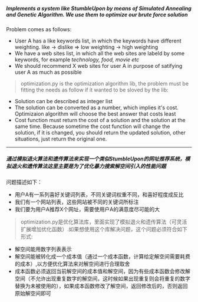 ##### Implements a system like StumbleUpon by means of Simulated Annealing and Genetic Algorithm. We use them to optimize our brute force solution
Problem comes as follows:
* User A has a like keywords list, in which the keywords have different weighting. like -> dislike => low weighting -> high weighting
* We have a web sites list, in which all the web sites are labeld by some keywords, for example *technology, food, movie etc* 
* We should recommend X web sites for user A in purpose of satifying user A as much as possible   

>optimization.py is the optimization algorithm lib, the problem must be fitting the needs as follow if it wanted to be sloved by the lib:   

* Solution can be described as integer list
* The solution can be converted as a number, which implies it's cost. Optimizaion algorithm will choose the best answer that costs least
* Cost function must return the cost of a solution and the solution at the same time. Because sometime the cost function will change the solution, if it is changed, you should return the updated solution, other situations, just return the original one.

___

##### 通过模拟退火算法和遗传算法来实现一个类似StumbleUpon的网址推荐系统，模拟退火和遗传算法这里主要是为了优化暴力搜索解空间引入的性能问题
问题描述如下：   
* 用户A有一系列喜好关键词列表，不同关键词权重不同，和喜好程度成反比  
* 我们有一个网站列表，这些网站被不同的关键词所标注
* 我们要为用户A推荐X个网址，需要使用户A的满意度尽可能的大   

>optimization.py是优化算法库，里面实现了模拟退火和遗传算法（可灵活扩展增加优化函数）.如果想使用这个库解决问题，这个问题必须符合如下形式:   

* 解空间能用数字列表表示
* 解空间能被转化成一个成本值（通过一个成本函数，计算给定解空间需要耗费的成本）,以方便优化算法来对解空间进行合理取舍
* 成本函数必须返回当前解空间的成本值和解空间，因为有些成本函数会修改解空间（不允许出现重复数字的解空间，这时候如果出现重复则会将重复的数字替换为未被使用的），如果成本函数修改了解空间，返回修改后的，否则返回原始解空间即可
